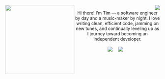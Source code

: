 <div align="center">
  <picture>
    <source media="(prefers-color-scheme: dark)"
      srcset="https://cdn.jsdelivr.net/gh/sun0225SUN/sun0225SUN/assets/images/coding.gif" />
    <source media="(prefers-color-scheme: light)"
      srcset="https://cdn.jsdelivr.net/gh/sun0225SUN/sun0225SUN/assets/images/developer.svg" height="225px" />
    <img align="left" src="https://cdn.jsdelivr.net/gh/sun0225SUN/sun0225SUN/assets/images/coding.gif" />
  </picture>
  <picture>
    <source media="(prefers-color-scheme: dark)"
      srcset="https://github-readme-stats.vercel.app/api?username=nagisa77&show_icons=true&hide_title=true&icon_color=ff79c6&text_color=f8f8f2&bg_color=282a36" />
    <source media="(prefers-color-scheme: light)"
      srcset="https://github-readme-stats.vercel.app/api?username=nagisa77&show_icons=true&hide_title=true&icon_color=CE1D2D&text_color=718096&bg_color=ffffff" />
    <!-- 默认兜底（浅色） -->
    <img align="right"
      src="https://github-readme-stats.vercel.app/api?username=nagisa77&show_icons=true&hide_title=true&icon_color=CE1D2D&text_color=718096&bg_color=ffffff" />
  </picture>

  <!-- for beauty 留个空行好看点 -->
  <div>&nbsp;</div>

  <!-- 自我介绍 -->
  <div> Hi there! I’m Tim — a software engineer by day and a music-maker by night. I love writing clean, efficient code,
    jamming on new tunes, and continually leveling up as I journey toward becoming an independent developer. </div>

  <!-- for beauty 留个空行好看点 -->
  <div>&nbsp;</div>

  <!-- profile logo 个人资料徽标 -->
  <div>
    <a href="https://twitter.com/nagisa12321_"><img src="https://img.shields.io/badge/Twitter-推特-blue" /></a>&emsp;
    <a href="https://space.bilibili.com/162028484"><img
        src="https://img.shields.io/badge/Bilibili-B站-ff69b4" /></a>&emsp;
    <!-- visitor statistics logo 访问量统计徽标 -->
  </div>

</div>
